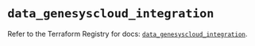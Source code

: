 # `data_genesyscloud_integration`

Refer to the Terraform Registry for docs: [`data_genesyscloud_integration`](https://registry.terraform.io/providers/mypurecloud/genesyscloud/1.70.0/docs/data-sources/integration).
